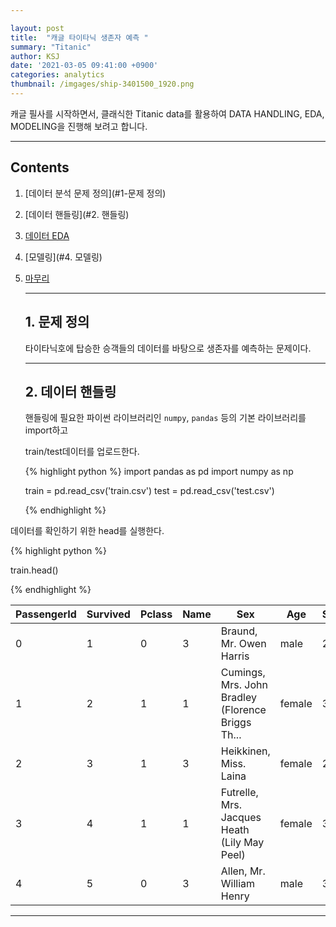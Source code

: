 ```yaml
---

layout: post
title:  "캐글 타이타닉 생존자 예측 "
summary: "Titanic"
author: KSJ
date: '2021-03-05 09:41:00 +0900'
categories: analytics
thumbnail: /imgages/ship-3401500_1920.png
---
```


캐글 필사를 시작하면서, 클래식한 Titanic data를 활용하여 DATA HANDLING, EDA, MODELING을 진행해 보려고 합니다.

-----







## Contents

1. [데이터 분석 문제 정의](#1-문제 정의)

2. [데이터 핸들링](#2. 핸들링)

3. [데이터 EDA](3.데이터EDA)

4. [모델링](#4. 모델링)

5. [마무리](#5.마무리)

   -----

   ## 1. 문제 정의



   타이타닉호에 탑승한 승객들의 데이터를 바탕으로 생존자를 예측하는 문제이다.

   ***

   ## 2. 데이터 핸들링

   핸들링에 필요한 파이썬 라이브러리인 `numpy`, `pandas` 등의 기본 라이브러리를 import하고 

   train/test데이터를 업로드한다.

   

   {% highlight python %}
   import pandas as pd
   import numpy as np

   train = pd.read_csv('train.csv')
   test = pd.read_csv('test.csv')

   {% endhighlight %}

데이터를 확인하기 위한 head를 실행한다.

{% highlight python %}

train.head()

{% endhighlight %}  

| PassengerId | Survived | Pclass | Name | Sex | Age | SibSp | Parch | Ticket | Fare | Cabin | Embarked |  |
|-|-|-|-|-|-|-|-|-|-|-|-|-|
| 0 | 1 | 0 | 3 | Braund, Mr. Owen Harris | male | 22.0 | 1 | 0 | A/5 21171 | 7.2500 | NaN | S |
| 1 | 2 | 1 | 1 | Cumings, Mrs. John Bradley (Florence Briggs Th... | female | 38.0 | 1 | 0 | PC 17599 | 71.2833 | C85 | C |
| 2 | 3 | 1 | 3 | Heikkinen, Miss. Laina | female | 26.0 | 0 | 0 | STON/O2. 3101282 | 7.9250 | NaN | S |
| 3 | 4 | 1 | 1 | Futrelle, Mrs. Jacques Heath (Lily May Peel) | female | 35.0 | 1 | 0 | 113803 | 53.1000 | C123 | S |
| 4 | 5 | 0 | 3 | Allen, Mr. William Henry | male | 35.0 | 0 | 0 | 373450 | 8.0500 | NaN | S |
***


